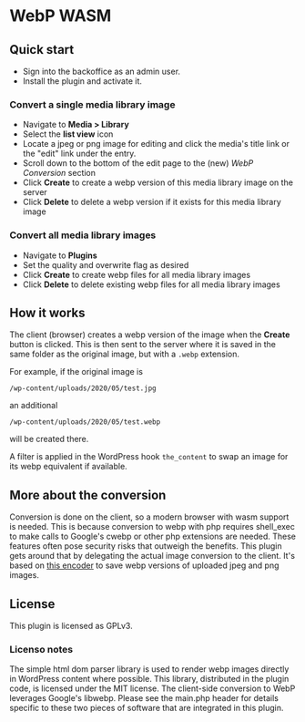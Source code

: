 # WebP WASM

## Quick start

- Sign into the backoffice as an admin user.
- Install the plugin and activate it.

### Convert a single media library image

- Navigate to **Media > Library**
- Select the **list view** icon
- Locate a jpeg or png image for editing and click the media's title link or the "edit" link under the entry.
- Scroll down to the bottom of the edit page to the (new) _WebP Conversion_ section
- Click **Create** to create a webp version of this media library image on the server
- Click **Delete** to delete a webp version if it exists for this media library image

### Convert all media library images

- Navigate to **Plugins** 
- Set the quality and overwrite flag as desired
- Click **Create** to create webp files for all media library images
- Click **Delete** to delete existing webp files for all media library images

## How it works

The client (browser) creates a webp version of the image when the **Create** button is clicked. This is then sent to the server where it is saved in the same folder as the original image, but with a `.webp` extension. 

For example, if the original image is

`/wp-content/uploads/2020/05/test.jpg`

an additional 

`/wp-content/uploads/2020/05/test.webp`

will be created there.

A filter is applied in the WordPress hook `the_content` to swap an image for its webp equivalent if available.

## More about the conversion

Conversion is done on the client, so a modern browser with wasm support is needed. This is because conversion to webp with php requires shell_exec to make calls to Google's cwebp or other php extensions are needed. These features often pose security risks that outweigh the benefits. This plugin gets around that by delegating the actual image conversion to the client. It's based on [this encoder](https://github.com/wrburnham/webp-wasm) to save webp versions of uploaded jpeg and png images.

## License

This plugin is licensed as GPLv3.

### Licenso notes

The simple html dom parser library is used to render webp images directly in WordPress content where possible. This library, distributed in the plugin code, is licensed under the MIT license.
The client-side conversion to WebP leverages Google's libwebp. Please see the main.php header for details specific to these two pieces of software that are integrated in this plugin.